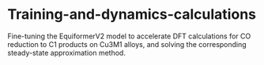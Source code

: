 # Training-and-dynamics-calculations
Fine-tuning the EquiformerV2 model to accelerate DFT calculations for CO reduction to C1 products on Cu3M1 alloys, and solving the corresponding steady-state approximation method.

